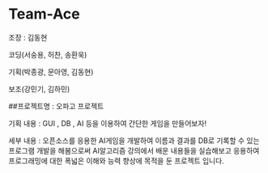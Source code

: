 # Team-Ace

조장 : 김동현

코딩(서숭용, 허찬, 송환욱) 

기획(박종광, 문아영, 김동현) 

보조(강민기, 김하민)


##프로젝트명 : 오파고 프로젝트

기획 내용 : GUI , DB , AI 등을 이용하여 간단한 게임을 만들어보자! 

세부 내용 : 오픈소스를 응용한 AI게임을 개발하여 이름과 결과를 DB로 기록할 수 있는 프로그램 개발을 해봄으로써 
           AI알고리즘 강의에서 배운 내용들을 실습해보고 응용하여 프로그래밍에 대한 폭넓은 이해와 능력 향상에 
           목적을 둔 프로젝트 입니다. 
